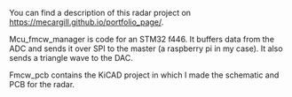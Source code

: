 You can find a description of this radar project on https://mecargill.github.io/portfolio_page/.

Mcu_fmcw_manager is code for an STM32 f446. It buffers data from the ADC and sends it over SPI to the master (a raspberry pi in my case).
It also sends a triangle wave to the DAC.

Fmcw_pcb contains the KiCAD project in which I made the schematic and PCB for the radar.
